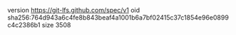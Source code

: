 version https://git-lfs.github.com/spec/v1
oid sha256:764d943a6c4fe8b843beaf4a1001b6a7bf02415c37c1854e96e0899c4c2386b1
size 3508
